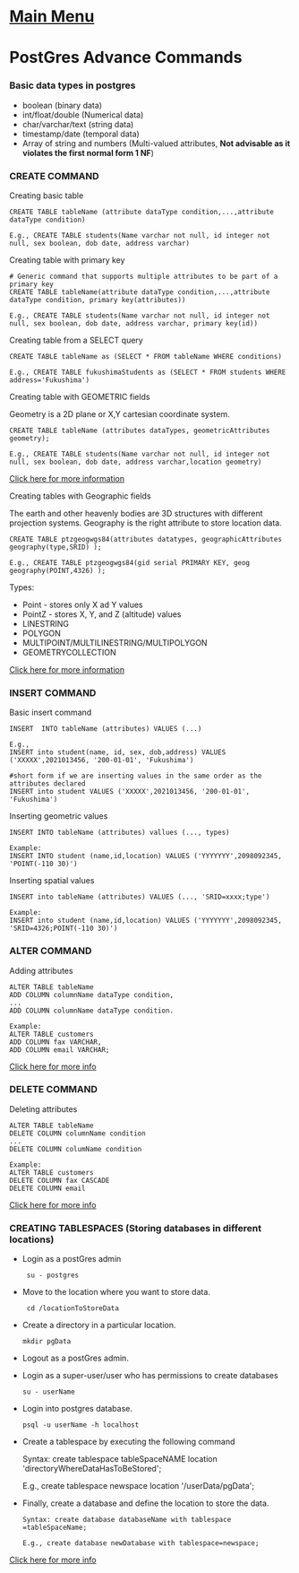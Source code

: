 # [Main Menu](index.html)


# PostGres Advance Commands

### Basic data types in postgres

* boolean    (binary data)
* int/float/double  (Numerical data)
* char/varchar/text  (string data)
* timestamp/date         (temporal data)
* Array of string and numbers (Multi-valued attributes, 
__Not advisable as it violates the first normal form 1 NF__)

### CREATE COMMAND

Creating basic table

    CREATE TABLE tableName (attribute dataType condition,...,attribute dataType condition)    

    E.g., CREATE TABLE students(Name varchar not null, id integer not null, sex boolean, dob date, address varchar)


Creating table with primary key

    # Generic command that supports multiple attributes to be part of a primary key
    CREATE TABLE tableName(attribute dataType condition,...,attribute dataType condition, primary key(attributes)) 

    E.g., CREATE TABLE students(Name varchar not null, id integer not null, sex boolean, dob date, address varchar, primary key(id))

Creating table from a SELECT query

    CREATE TABLE tableName as (SELECT * FROM tableName WHERE conditions)
    
    E.g., CREATE TABLE fukushimaStudents as (SELECT * FROM students WHERE address='Fukushima')


Creating table with GEOMETRIC fields

Geometry is a 2D plane or X,Y cartesian coordinate system.

    CREATE TABLE tableName (attributes dataTypes, geometricAttributes geometry);
    
    E.g., CREATE TABLE students(Name varchar not null, id integer not null, sex boolean, dob date, address varchar,location geometry)


[Click here for more information](https://postgis.net/workshops/postgis-intro/geometries.html)

Creating tables with Geographic fields

The earth and other heavenly bodies are 3D structures with different projection systems. Geography is the right attribute to store location data.

    CREATE TABLE ptzgeogwgs84(attributes datatypes, geographicAttributes geography(type,SRID) );

    E.g., CREATE TABLE ptzgeogwgs84(gid serial PRIMARY KEY, geog geography(POINT,4326) );

Types:
* Point  - stores only X ad Y values
* PointZ - stores X, Y, and Z (altitude) values
* LINESTRING
* POLYGON
* MULTIPOINT/MULTILINESTRING/MULTIPOLYGON
* GEOMETRYCOLLECTION

[Click here for more information](https://postgis.net/docs/using_postgis_dbmanagement.html#PostGIS_Geography)


### INSERT COMMAND

Basic insert command

    INSERT  INTO tableName (attributes) VALUES (...)

    E.g., 
    INSERT into student(name, id, sex, dob,address) VALUES ('XXXXX',2021013456, '200-01-01', 'Fukushima')
    
    #short form if we are inserting values in the same order as the attributes declared
    INSERT into student VALUES ('XXXXX',2021013456, '200-01-01', 'Fukushima')

Inserting geometric values

    INSERT INTO tableName (attributes) vallues (..., types)

    Example:
    INSERT INTO student (name,id,location) VALUES ('YYYYYYY',2098092345, 'POINT(-110 30)')

Inserting spatial values

    INSERT into tableName (attributes) VALUES (..., 'SRID=xxxx;type')

    Example:
    INSERT into student (name,id,location) VALUES ('YYYYYYY',2098092345, 'SRID=4326;POINT(-110 30)')


### ALTER COMMAND

Adding attributes

    ALTER TABLE tableName 
    ADD COLUMN columnName dataType condition,
    ...
    ADD COLUMN columnName dataType condition.

    Example:
    ALTER TABLE customers
    ADD COLUMN fax VARCHAR,
    ADD COLUMN email VARCHAR;

[Click here for more info](https://www.postgresqltutorial.com/postgresql-add-column/)

### DELETE COMMAND
Deleting attributes

    ALTER TABLE tableName
    DELETE COLUMN columnName condition
    ...
    DELETE COLUMN columName condition

    Example:
    ALTER TABLE customers
    DELETE COLUMN fax CASCADE
    DELETE COLUMN email

[Click here for more info](https://www.postgresqltutorial.com/postgresql-drop-column/)


### CREATING TABLESPACES (Storing databases in different locations)
- Login as a postGres admin
  
       su - postgres
- Move to the location where you want to store data.

       cd /locationToStoreData

- Create a directory in a particular location.

      mkdir pgData

- Logout as a postGres admin. 
- Login as a super-user/user who has permissions to create databases

      su - userName
- Login into postgres database.

      psql -u userName -h localhost

- Create a tablespace by executing the following command

     Syntax: create tablespace tableSpaceNAME location 'directoryWhereDataHasToBeStored';
  
     E.g., create tablespace newspace location '/userData/pgData';
  
- Finally, create a database and define the location to store the data.

      Syntax: create database databaseName with tablespace =tableSpaceName;
     
      E.g., create database newDatabase with tablespace=newspace;
 

[Click here for more info](https://stackoverflow.com/questions/25748285/initlocation-not-working-in-postgresql)


